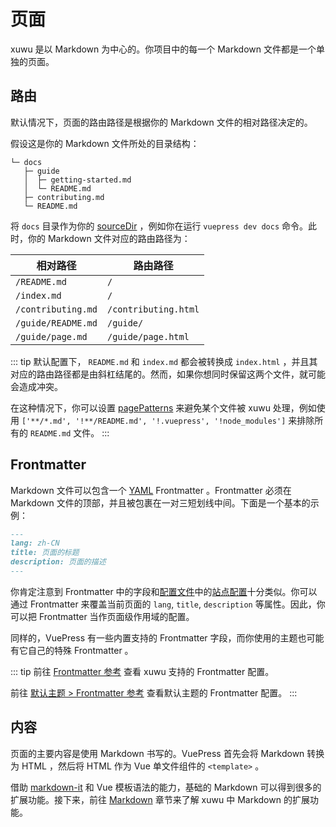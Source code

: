 # 页面

xuwu 是以 Markdown 为中心的。你项目中的每一个 Markdown 文件都是一个单独的页面。

## 路由

默认情况下，页面的路由路径是根据你的 Markdown 文件的相对路径决定的。

假设这是你的 Markdown 文件所处的目录结构：

```
└─ docs
   ├─ guide
   │  ├─ getting-started.md
   │  └─ README.md
   ├─ contributing.md
   └─ README.md
```

将 `docs` 目录作为你的 [sourceDir](../reference/cli.md) ，例如你在运行 `vuepress dev docs` 命令。此时，你的 Markdown 文件对应的路由路径为：

|      相对路径      |       路由路径        |
|--------------------|----------------------|
| `/README.md`       | `/`                  |
| `/index.md`        | `/`                  |
| `/contributing.md` | `/contributing.html` |
| `/guide/README.md` | `/guide/`            |
| `/guide/page.md`   | `/guide/page.html`   |

::: tip
默认配置下， `README.md` 和 `index.md` 都会被转换成 `index.html` ，并且其对应的路由路径都是由斜杠结尾的。然而，如果你想同时保留这两个文件，就可能会造成冲突。

在这种情况下，你可以设置 [pagePatterns](../reference/config.md#pagepatterns) 来避免某个文件被 xuwu 处理，例如使用 `['**/*.md', '!**/README.md', '!.vuepress', '!node_modules']` 来排除所有的 `README.md` 文件。
:::

## Frontmatter

Markdown 文件可以包含一个 [YAML](https://yaml.org/) Frontmatter 。Frontmatter 必须在 Markdown 文件的顶部，并且被包裹在一对三短划线中间。下面是一个基本的示例：

```md
---
lang: zh-CN
title: 页面的标题
description: 页面的描述
---
```

你肯定注意到 Frontmatter 中的字段和[配置文件](./configuration.md#config-file)中的[站点配置](./configuration.md#站点配置)十分类似。你可以通过 Frontmatter 来覆盖当前页面的 `lang`, `title`, `description` 等属性。因此，你可以把 Frontmatter 当作页面级作用域的配置。

同样的，VuePress 有一些内置支持的 Frontmatter 字段，而你使用的主题也可能有它自己的特殊 Frontmatter 。

::: tip
前往 [Frontmatter 参考](../reference/config.md) 查看 xuwu 支持的 Frontmatter 配置。

前往 [默认主题 > Frontmatter 参考](../reference/default-theme/frontmatter.md) 查看默认主题的 Frontmatter 配置。
:::

## 内容

页面的主要内容是使用 Markdown 书写的。VuePress 首先会将 Markdown 转换为 HTML ，然后将 HTML 作为 Vue 单文件组件的 `<template>` 。

借助 [markdown-it](https://github.com/markdown-it/markdown-it) 和 Vue 模板语法的能力，基础的 Markdown 可以得到很多的扩展功能。接下来，前往 [Markdown](./markdown.md) 章节来了解 xuwu 中 Markdown 的扩展功能。
